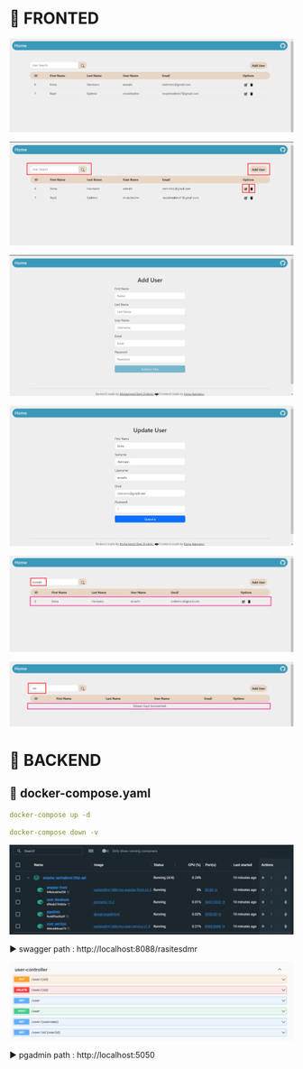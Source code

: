 # 🎯 FRONTED

<p align ="center">
<img src = "https://github.com/Esmahr/Angular-SpringBoot-Http-Api/blob/main/images/ft1.png">
</p>

<p align ="center">
<img src = "https://github.com/Esmahr/Angular-SpringBoot-Http-Api/blob/main/images/ft3.png">
</p>

<p align ="center">
<img src = "https://github.com/Esmahr/Angular-SpringBoot-Http-Api/blob/main/images/ft2.png">
</p>

<p align ="center">
<img src = "https://github.com/Esmahr/Angular-SpringBoot-Http-Api/blob/main/images/ft4.png">
</p>

<p align ="center">
<img src = "https://github.com/Esmahr/Angular-SpringBoot-Http-Api/blob/main/images/ft5.png">
</p>

<p align ="center">
<img src = "https://github.com/Esmahr/Angular-SpringBoot-Http-Api/blob/main/images/ft6.png">
</p>

# 🎯 BACKEND

## 📌 docker-compose.yaml

```yaml
docker-compose up -d
```

```yaml
docker-compose down -v
```

<p align ="center">
<img src = "https://github.com/Esmahr/Angular-SpringBoot-Http-Api/blob/main/images/bd1.png">
</p>

▶️ swagger path : http://localhost:8088/rasitesdmr

<p align ="center">
<img src = "https://github.com/Esmahr/Angular-SpringBoot-Http-Api/blob/main/images/bd2.png">
</p>

▶️ pgadmin path : http://localhost:5050

